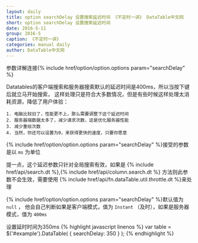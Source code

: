 ```yaml
---
layout: daily
title: option searchDelay 设置搜索延迟时间 《不定时一讲》 DataTable中文网
short: option searchDelay 设置搜索延迟时间
date: 2016-5-11
group: 2016-5
caption: 《不定时一讲》
categories: manual daily
author: DataTable中文网
---
```

参数详解连接{% include href/option/option.options param="searchDelay" %}

Datatables的客户端搜索和服务器搜索默认的延迟时间是400ms，所以当按下键后就立马开始搜索，
这样处理只是符合大多数情况，但是有些时候这样处理太消耗资源，降低了用户体验：

    1. 电脑比较旧了，性能更不上，那么需要调整下这个延迟时间
    2. 服务器端数据太多了，减少请求次数，这是优化服务器性能
    3. 减少重绘次数
    4. 当然，你还可以设置为0，来获得更快的速度，只要你愿意

{% include href/option/option.options param="searchDelay" %}接受的参数是以 `ms` 为单位
<!--more-->

提一点，这个延迟参数只针对全局搜索有效，如果是
{% include href/api/search.dt %},{% include href/api/column.search.dt %} 方法则此参数不会生效，需要使用
{% include href/api/fn.dataTable.util.throttle.dt %}来处理

{% include href/option/option.options param="searchDelay" %}默认值为 `null` ，
他会自己判断如果是客户端模式，值为 `Instant` （及时），如果是服务器模式，值为 `400ms`

设置延时时间为350ms
{% highlight javascript linenos %}
 var table = $('#example').DataTable( {
   searchDelay: 350
 } );
{% endhighlight %}
